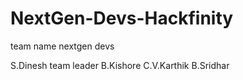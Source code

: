 # NextGen-Devs-Hackfinity
team name nextgen devs

S.Dinesh team leader
B.Kishore
C.V.Karthik
B.Sridhar
